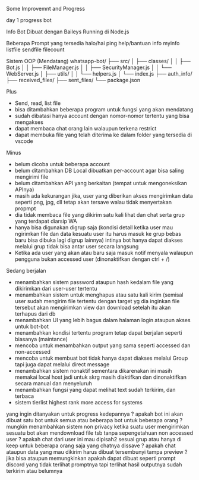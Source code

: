 Some Improvemnt and Progress

day 1 progress bot

Info Bot
Dibuat dengan Baileys
Running di Node.js

Beberapa Prompt yang tersedia
halo/hai
ping
help/bantuan
info
myinfo
listfile
sendfile
filecount

Sistem OOP (Mendatang)
whatsapp-bot/
├── src/
│   ├── classes/
│   │   ├── Bot.js
│   │   ├── FileManager.js
│   │   ├── SecurityManager.js
│   │   └── WebServer.js
│   ├── utils/
│   │   └── helpers.js
│   └── index.js
├── auth_info/
├── received_files/
├── sent_files/
└── package.json

Plus
+ Send, read, list file
+ bisa ditambahkan beberapa program untuk fungsi yang akan mendatang
+ sudah dibatasi hanya account dengan nomor-nomor tertentu yang bisa mengakses
+ dapat membaca chat orang lain walaupun terkena restrict
+ dapat membuka file yang telah diterima ke dalam folder yang tersedia di vscode

Minus
- belum dicoba untuk beberapa account
- belum ditambahkan DB Local dibuatkan per-account agar bisa saling mengirimi file
- belum ditambahkan API yang berkaitan (tempat untuk mengoneksikan APInya)
- masih ada kekurangan jika, user yang diberikan akses mengirimkan data seperti png, jpg, dll tetap akan tersave walau tidak menyertakan propmpt
- dia tidak membaca file yang dikirim satu kali lihat dan chat serta grup yang terdapat diarsip WA
- hanya bisa digunakan digrup saja (kondisi detail ketika user mau ngirimkan file dan data kesuatu user itu harus masuk ke grup bebas baru bisa dibuka lagi digrup lainnya) intinya bot hanya dapat diakses melalui grup tidak bisa antar user secara langsung
- Ketika ada user yang akan atau baru saja masuk notif menyala walaupun pengguna bukan accessed user (dinonaktifkan dengan ctrl + /)

Sedang berjalan
* menambahkan sistem password ataupun hash kedalam file yang dikirimkan dari user-user tertentu
* menambahkan sistem untuk menghapus atau satu kali kirim (semisal user sudah mengirim file tertentu dengan target yg dia inginkan file tersebut akan mengirimkan view dan download setelah itu akan terhapus dari db
* menambahkan UI yang lebih bagus dalam halaman login ataupun akses untuk bot-bot
* menambahkan kondisi tertentu program tetap dapat berjalan seperti biasanya (maintance)
* mencoba untuk menambahkan output yang sama seperti accessed dan non-accessed
* mencoba untuk membuat bot tidak hanya dapat diakses melalui Group tapi juga dapat melalui direct message
* menambahkan sistem nonaktif sementara dikarenakan ini masih memakai local host jadi untuk skrg masih diaktifkan dan dinonaktifkan secara manual dan menyeluruh
* menambahkan fungsi yang dapat melihat text sudah terkirim, dan terbaca
* sistem tierlist highest rank more access for systems

yang ingin ditanyakan untuk progress kedepannya
? apakah bot ini akan dibuat satu bot untuk semua atau beberapa bot untuk beberapa orang
? mungkin menambahkan sistem non privacy ketika suatu user mengirimkan sesuatu bot akan mendownload file tsb tanpa sepengetahuan non accessed user
? apakah chat dari user ini mau dipisah2 sesuai grup atau hanya di keep untuk beberapa orang saja yang chatnya dissave
? apakah chat ataupun data yang mau dikirim harus dibuat tersembunyi tampa preview 
? jika bisa ataupun memungkinkan apakah dapat dibuat seperti prompt discord yang tidak terlihat promptnya tapi terlihat hasil outputnya sudah terkirim atau belumnya
